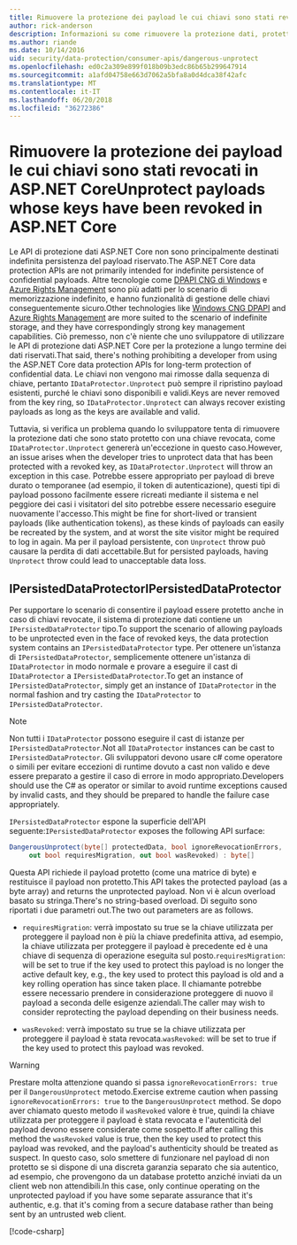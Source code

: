 ```yaml
---
title: Rimuovere la protezione dei payload le cui chiavi sono stati revocati in ASP.NET Core
author: rick-anderson
description: Informazioni su come rimuovere la protezione dati, protetti con chiavi che poiché revocate in un'applicazione ASP.NET Core.
ms.author: riande
ms.date: 10/14/2016
uid: security/data-protection/consumer-apis/dangerous-unprotect
ms.openlocfilehash: ed0c2a309e899f018b09b3edc86b65b299647914
ms.sourcegitcommit: a1afd04758e663d7062a5bfa8a0d4dca38f42afc
ms.translationtype: MT
ms.contentlocale: it-IT
ms.lasthandoff: 06/20/2018
ms.locfileid: "36272386"
---
```

# <a name="unprotect-payloads-whose-keys-have-been-revoked-in-aspnet-core"></a><span data-ttu-id="99f0f-103">Rimuovere la protezione dei payload le cui chiavi sono stati revocati in ASP.NET Core</span><span class="sxs-lookup"><span data-stu-id="99f0f-103">Unprotect payloads whose keys have been revoked in ASP.NET Core</span></span>


<a name="data-protection-consumer-apis-dangerous-unprotect"></a>

<span data-ttu-id="99f0f-104">Le API di protezione dati ASP.NET Core non sono principalmente destinati indefinita persistenza del payload riservato.</span><span class="sxs-lookup"><span data-stu-id="99f0f-104">The ASP.NET Core data protection APIs are not primarily intended for indefinite persistence of confidential payloads.</span></span> <span data-ttu-id="99f0f-105">Altre tecnologie come [DPAPI CNG di Windows](https://msdn.microsoft.com/library/windows/desktop/hh706794%28v=vs.85%29.aspx) e [Azure Rights Management](https://docs.microsoft.com/rights-management/) sono più adatti per lo scenario di memorizzazione indefinito, e hanno funzionalità di gestione delle chiavi conseguentemente sicuro.</span><span class="sxs-lookup"><span data-stu-id="99f0f-105">Other technologies like [Windows CNG DPAPI](https://msdn.microsoft.com/library/windows/desktop/hh706794%28v=vs.85%29.aspx) and [Azure Rights Management](https://docs.microsoft.com/rights-management/) are more suited to the scenario of indefinite storage, and they have correspondingly strong key management capabilities.</span></span> <span data-ttu-id="99f0f-106">Ciò premesso, non c'è niente che uno sviluppatore di utilizzare le API di protezione dati ASP.NET Core per la protezione a lungo termine dei dati riservati.</span><span class="sxs-lookup"><span data-stu-id="99f0f-106">That said, there's nothing prohibiting a developer from using the ASP.NET Core data protection APIs for long-term protection of confidential data.</span></span> <span data-ttu-id="99f0f-107">Le chiavi non vengono mai rimosse dalla sequenza di chiave, pertanto `IDataProtector.Unprotect` può sempre il ripristino payload esistenti, purché le chiavi sono disponibili e validi.</span><span class="sxs-lookup"><span data-stu-id="99f0f-107">Keys are never removed from the key ring, so `IDataProtector.Unprotect` can always recover existing payloads as long as the keys are available and valid.</span></span>

<span data-ttu-id="99f0f-108">Tuttavia, si verifica un problema quando lo sviluppatore tenta di rimuovere la protezione dati che sono stato protetto con una chiave revocata, come `IDataProtector.Unprotect` genererà un'eccezione in questo caso.</span><span class="sxs-lookup"><span data-stu-id="99f0f-108">However, an issue arises when the developer tries to unprotect data that has been protected with a revoked key, as `IDataProtector.Unprotect` will throw an exception in this case.</span></span> <span data-ttu-id="99f0f-109">Potrebbe essere appropriato per payload di breve durato o temporanee (ad esempio, il token di autenticazione), questi tipi di payload possono facilmente essere ricreati mediante il sistema e nel peggiore dei casi i visitatori del sito potrebbe essere necessario eseguire nuovamente l'accesso.</span><span class="sxs-lookup"><span data-stu-id="99f0f-109">This might be fine for short-lived or transient payloads (like authentication tokens), as these kinds of payloads can easily be recreated by the system, and at worst the site visitor might be required to log in again.</span></span> <span data-ttu-id="99f0f-110">Ma per il payload persistente, con `Unprotect` throw può causare la perdita di dati accettabile.</span><span class="sxs-lookup"><span data-stu-id="99f0f-110">But for persisted payloads, having `Unprotect` throw could lead to unacceptable data loss.</span></span>

## <a name="ipersisteddataprotector"></a><span data-ttu-id="99f0f-111">IPersistedDataProtector</span><span class="sxs-lookup"><span data-stu-id="99f0f-111">IPersistedDataProtector</span></span>

<span data-ttu-id="99f0f-112">Per supportare lo scenario di consentire il payload essere protetto anche in caso di chiavi revocate, il sistema di protezione dati contiene un `IPersistedDataProtector` tipo.</span><span class="sxs-lookup"><span data-stu-id="99f0f-112">To support the scenario of allowing payloads to be unprotected even in the face of revoked keys, the data protection system contains an `IPersistedDataProtector` type.</span></span> <span data-ttu-id="99f0f-113">Per ottenere un'istanza di `IPersistedDataProtector`, semplicemente ottenere un'istanza di `IDataProtector` in modo normale e provare a eseguire il cast di `IDataProtector` a `IPersistedDataProtector`.</span><span class="sxs-lookup"><span data-stu-id="99f0f-113">To get an instance of `IPersistedDataProtector`, simply get an instance of `IDataProtector` in the normal fashion and try casting the `IDataProtector` to `IPersistedDataProtector`.</span></span>

> [!NOTE]
> <span data-ttu-id="99f0f-114">Non tutti i `IDataProtector` possono eseguire il cast di istanze per `IPersistedDataProtector`.</span><span class="sxs-lookup"><span data-stu-id="99f0f-114">Not all `IDataProtector` instances can be cast to `IPersistedDataProtector`.</span></span> <span data-ttu-id="99f0f-115">Gli sviluppatori devono usare c# come operatore o simili per evitare eccezioni di runtime dovuto a cast non valido e deve essere preparato a gestire il caso di errore in modo appropriato.</span><span class="sxs-lookup"><span data-stu-id="99f0f-115">Developers should use the C# as operator or similar to avoid runtime exceptions caused by invalid casts, and they should be prepared to handle the failure case appropriately.</span></span>

<span data-ttu-id="99f0f-116">`IPersistedDataProtector` espone la superficie dell'API seguente:</span><span class="sxs-lookup"><span data-stu-id="99f0f-116">`IPersistedDataProtector` exposes the following API surface:</span></span>

```csharp
DangerousUnprotect(byte[] protectedData, bool ignoreRevocationErrors,
     out bool requiresMigration, out bool wasRevoked) : byte[]
```

<span data-ttu-id="99f0f-117">Questa API richiede il payload protetto (come una matrice di byte) e restituisce il payload non protetto.</span><span class="sxs-lookup"><span data-stu-id="99f0f-117">This API takes the protected payload (as a byte array) and returns the unprotected payload.</span></span> <span data-ttu-id="99f0f-118">Non vi è alcun overload basato su stringa.</span><span class="sxs-lookup"><span data-stu-id="99f0f-118">There's no string-based overload.</span></span> <span data-ttu-id="99f0f-119">Di seguito sono riportati i due parametri out.</span><span class="sxs-lookup"><span data-stu-id="99f0f-119">The two out parameters are as follows.</span></span>

* <span data-ttu-id="99f0f-120">`requiresMigration`: verrà impostato su true se la chiave utilizzata per proteggere il payload non è più la chiave predefinita attiva, ad esempio, la chiave utilizzata per proteggere il payload è precedente ed è una chiave di sequenza di operazione eseguita sul posto.</span><span class="sxs-lookup"><span data-stu-id="99f0f-120">`requiresMigration`: will be set to true if the key used to protect this payload is no longer the active default key, e.g., the key used to protect this payload is old and a key rolling operation has since taken place.</span></span> <span data-ttu-id="99f0f-121">Il chiamante potrebbe essere necessario prendere in considerazione proteggere di nuovo il payload a seconda delle esigenze aziendali.</span><span class="sxs-lookup"><span data-stu-id="99f0f-121">The caller may wish to consider reprotecting the payload depending on their business needs.</span></span>

* <span data-ttu-id="99f0f-122">`wasRevoked`: verrà impostato su true se la chiave utilizzata per proteggere il payload è stata revocata.</span><span class="sxs-lookup"><span data-stu-id="99f0f-122">`wasRevoked`: will be set to true if the key used to protect this payload was revoked.</span></span>

>[!WARNING]
> <span data-ttu-id="99f0f-123">Prestare molta attenzione quando si passa `ignoreRevocationErrors: true` per il `DangerousUnprotect` metodo.</span><span class="sxs-lookup"><span data-stu-id="99f0f-123">Exercise extreme caution when passing `ignoreRevocationErrors: true` to the `DangerousUnprotect` method.</span></span> <span data-ttu-id="99f0f-124">Se dopo aver chiamato questo metodo il `wasRevoked` valore è true, quindi la chiave utilizzata per proteggere il payload è stata revocata e l'autenticità del payload devono essere considerate come sospetto.</span><span class="sxs-lookup"><span data-stu-id="99f0f-124">If after calling this method the `wasRevoked` value is true, then the key used to protect this payload was revoked, and the payload's authenticity should be treated as suspect.</span></span> <span data-ttu-id="99f0f-125">In questo caso, solo smettere di funzionare nel payload di non protetto se si dispone di una discreta garanzia separato che sia autentico, ad esempio, che provengono da un database protetto anziché inviati da un client web non attendibili.</span><span class="sxs-lookup"><span data-stu-id="99f0f-125">In this case, only continue operating on the unprotected payload if you have some separate assurance that it's authentic, e.g. that it's coming from a secure database rather than being sent by an untrusted web client.</span></span>

[!code-csharp[](dangerous-unprotect/samples/dangerous-unprotect.cs)]
